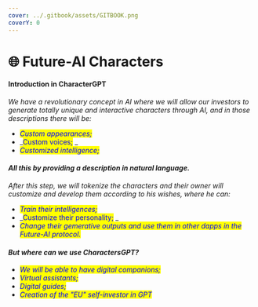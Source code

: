 ```yaml
---
cover: ../.gitbook/assets/GITBOOK.png
coverY: 0
---
```


# 🌐 Future-AI Characters

#### Introduction in CharacterGPT

_We have a revolutionary concept in AI where we will allow our investors to generate totally unique and interactive characters through AI, and in those descriptions there will be:_

* _<mark style="color:blue;">Custom appearances;</mark>_&#x20;
* _<mark style="color:blue;">Custom voices;</mark> _&#x20;
* _<mark style="color:blue;">Customized intelligence;</mark>_

#### _All this by providing a description in natural language._

_After this step, we will tokenize the characters and their owner will customize and develop them according to his wishes, where he can:_

* _<mark style="color:blue;">Train their intelligences;</mark>_&#x20;
* _<mark style="color:blue;">Customize their personality;</mark> _&#x20;
* _<mark style="color:blue;">Change their gemerative outputs and use them in other dapps in the Future-AI protocol.</mark>_

#### _But where can we use CharactersGPT?_

* _<mark style="color:blue;">We will be able to have digital companions;</mark>_&#x20;
* _<mark style="color:blue;">Virtual assistants;</mark>_&#x20;
* _<mark style="color:blue;">Digital guides;</mark>_&#x20;
* _<mark style="color:blue;">Creation of the "EU" self-investor in GPT</mark>_
